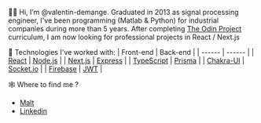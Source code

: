 👋🏼 Hi, I’m @valentin-demange. Graduated in 2013 as signal processing engineer, I've been programming (Matlab & Python) for industrial companies during more than 5 years. After completing [The Odin Project](https://www.theodinproject.com/paths/full-stack-javascript?) curriculum, I am now looking for professional projects in React / Next.js

🚀 Technologies I've worked with:
| Front-end | Back-end |
| ------ | ------ |
| [React](https://reactjs.org/) | [Node.js](https://nodejs.org/) |
| [Next.js](https://nextjs.org/) | [Express](https://expressjs.com) |
| [TypeScript](https://www.typescriptlang.org/) | [Prisma](https://www.prisma.io/) |
| [Chakra-UI](https://chakra-ui.com/) | [Socket.io](https://socket.io/) |
| [Firebase](https://firebase.google.com/) | [JWT](https://jwt.io/) |

🕸 Where to find me ?
- [Malt](https://www.malt.fr/profile/valentindemange)
- [Linkedin](https://www.linkedin.com/in/valentin-demange-45943462/)
